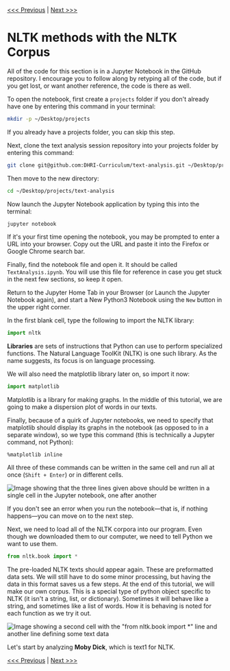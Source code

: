 [<<< Previous](data_cleaning.md) | [Next >>>](searching.md)

# NLTK methods with the NLTK Corpus

All of the code for this section is in a Jupyter Notebook in the GitHub repository. I encourage you to follow along by retyping all of the code, but if you get lost, or want another reference, the code is there as well. 

To open the notebook, first create a `projects` folder if you don't already have one by entering this command in your terminal:

```bash
mkdir -p ~/Desktop/projects
```

If you already have a projects folder, you can skip this step.

Next, clone the text analysis session repository into your projects folder by entering this command:

```bash
git clone git@github.com:DHRI-Curriculum/text-analysis.git ~/Desktop/projects/text-analysis
```

Then move to the new directory:

```bash
cd ~/Desktop/projects/text-analysis
```

Now launch the Jupyter Notebook application by typing this into the terminal:

```bash
jupyter notebook
```

If it's your first time opening the notebook, you may be prompted to enter a URL into your browser. Copy out the URL and paste it into the Firefox or Google Chrome search bar.

Finally, find the notebook file and open it. It should be called `TextAnalysis.ipynb`. You will use this file for reference in case you get stuck in the next few sections, so keep it open.

Return to the Jupyter Home Tab in your Browser (or Launch the Jupyter Notebook again), and start a New Python3 Notebook using the `New` button in the upper right corner.

In the first blank cell, type the following to import the NLTK library:

```python
import nltk
```

**Libraries** are sets of instructions that Python can use to perform specialized functions. The Natural Language ToolKit (NLTK) is one such library. As the name suggests, its focus is on language processing.

We will also need the matplotlib library later on, so import it now:

```python
import matplotlib
```
	
Matplotlib is a library for making graphs. In the middle of this tutorial, we are going to make a dispersion plot of words in our texts.

Finally, because of a quirk of Jupyter notebooks, we need to specify that matplotlib should display its graphs in the notebook (as opposed to in a separate window), so we type this command (this is technically a Jupyter command, not Python):

	%matplotlib inline

All three of these commands can be written in the same cell and run all at once (`Shift + Enter`) or in different cells.

![Image showing that the three lines given above should be written in a single cell in the Jupyter notebook, one after another](https://github.com/DHRI-Curriculum/text-analysis/blob/incorporate-feedback/images/jupyter4.png)

If you don't see an error when you run the notebook—that is, if nothing happens—you can move on to the next step.

Next, we need to load all of the NLTK corpora into our program. Even though we downloaded them to our computer, we need to tell Python we want to use them.

```python
from nltk.book import *
```

The pre-loaded NLTK texts should appear again. These are preformatted data sets. We will still have to do some minor processing, but having the data in this format saves us a few steps. At the end of this tutorial, we will make our own corpus. This is a special type of python object specific to NLTK (it isn't a string, list, or dictionary). Sometimes it will behave like a string, and sometimes like a list of words. How it is behaving is noted for each function as we try it out.

![Image showing a second cell with the "from nltk.book import *" line and another line defining some text data](https://github.com/DHRI-Curriculum/text-analysis/blob/incorporate-feedback/images/jupyter5.png)

Let's start by analyzing **Moby Dick**, which is text1 for NLTK.


[<<< Previous](data_cleaning.md) | [Next >>>](searching.md)
